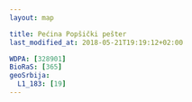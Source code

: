 ```yaml
---
layout: map

title: Pećina Popšički pešter
last_modified_at: 2018-05-21T19:19:12+02:00

WDPA: [328901]
BioRaS: [365]
geoSrbija:
  L1_183: [19]
---
```

